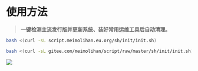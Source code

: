 # 使用方法

> **一键检测主流发行版并更新系统、装好常用运维工具后自动清理。**

```bash
bash <(curl -sL script.meimolihan.eu.org/sh/init/init.sh)
```

```bash
bash <(curl -sL gitee.com/meimolihan/script/raw/master/sh/init/init.sh)
```

![](https://file.meimolihan.eu.org/screenshot/linux-init-001.webp) 

